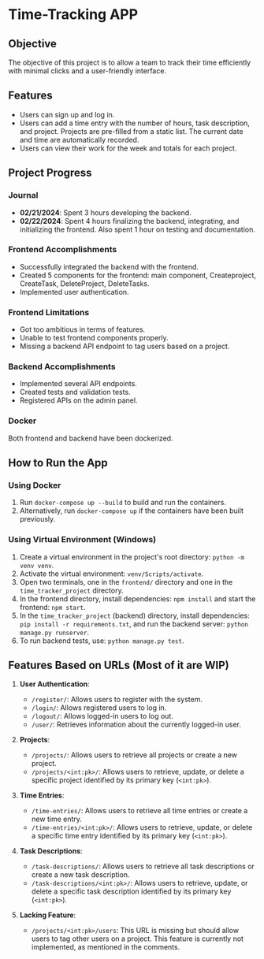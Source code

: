 # Time-Tracking APP

## Objective
The objective of this project is to allow a team to track their time efficiently with minimal clicks and a user-friendly interface.

## Features
- Users can sign up and log in.
- Users can add a time entry with the number of hours, task description, and project. Projects are pre-filled from a static list. The current date and time are automatically recorded.
- Users can view their work for the week and totals for each project.

## Project Progress

### Journal
- **02/21/2024**: Spent 3 hours developing the backend.
- **02/22/2024**: Spent 4 hours finalizing the backend, integrating, and initializing the frontend. Also spent 1 hour on testing and documentation.

### Frontend Accomplishments
- Successfully integrated the backend with the frontend.
- Created 5 components for the frontend: main component, Createproject, CreateTask, DeleteProject, DeleteTasks.
- Implemented user authentication.

### Frontend Limitations
- Got too ambitious in terms of features.
- Unable to test frontend components properly.
- Missing a backend API endpoint to tag users based on a project.

### Backend Accomplishments
- Implemented several API endpoints.
- Created tests and validation tests.
- Registered APIs on the admin panel.

### Docker
Both frontend and backend have been dockerized.

## How to Run the App

### Using Docker
1. Run `docker-compose up --build` to build and run the containers.
2. Alternatively, run `docker-compose up` if the containers have been built previously.

### Using Virtual Environment (Windows)
1. Create a virtual environment in the project's root directory: `python -m venv venv`.
2. Activate the virtual environment: `venv/Scripts/activate`.
3. Open two terminals, one in the `frontend/` directory and one in the `time_tracker_project` directory.
4. In the frontend directory, install dependencies: `npm install` and start the frontend: `npm start`.
5. In the `time_tracker_project` (backend) directory, install dependencies: `pip install -r requirements.txt`, and run the backend server: `python manage.py runserver`.
6. To run backend tests, use: `python manage.py test`.

## Features Based on URLs (Most of it are WIP)

1. **User Authentication**:
   - `/register/`: Allows users to register with the system.
   - `/login/`: Allows registered users to log in.
   - `/logout/`: Allows logged-in users to log out.
   - `/user/`: Retrieves information about the currently logged-in user.

2. **Projects**:
   - `/projects/`: Allows users to retrieve all projects or create a new project.
   - `/projects/<int:pk>/`: Allows users to retrieve, update, or delete a specific project identified by its primary key (`<int:pk>`).

3. **Time Entries**:
   - `/time-entries/`: Allows users to retrieve all time entries or create a new time entry.
   - `/time-entries/<int:pk>/`: Allows users to retrieve, update, or delete a specific time entry identified by its primary key (`<int:pk>`).

4. **Task Descriptions**:
   - `/task-descriptions/`: Allows users to retrieve all task descriptions or create a new task description.
   - `/task-descriptions/<int:pk>/`: Allows users to retrieve, update, or delete a specific task description identified by its primary key (`<int:pk>`).

5. **Lacking Feature**:
   - `/projects/<int:pk>/users`: This URL is missing but should allow users to tag other users on a project. This feature is currently not implemented, as mentioned in the comments.
